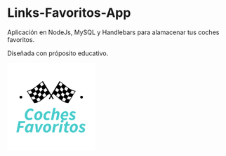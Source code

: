 # Links-Favoritos-App
Aplicación en NodeJs, MySQL y Handlebars para alamacenar tus coches favoritos.

Diseñada con próposito educativo.

![Esta es una imagen](/public/images/logo2.png)
